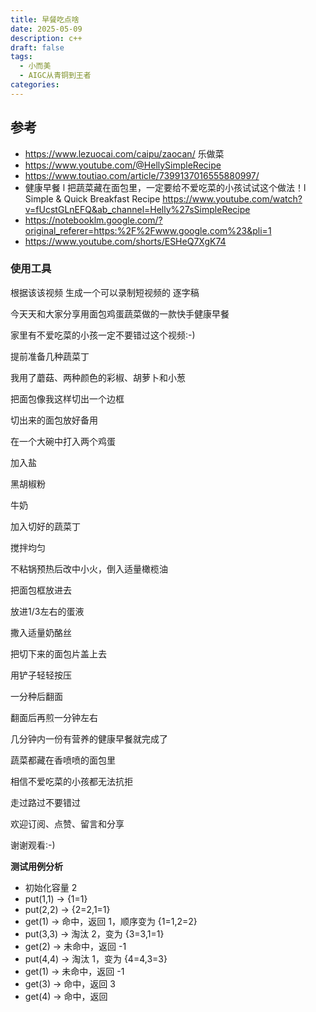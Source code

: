 ```yaml
---
title: 早餐吃点啥
date: 2025-05-09
description: c++
draft: false
tags:
  - 小而美
  - AIGC从青铜到王者
categories:
---
```





## 参考
- https://www.lezuocai.com/caipu/zaocan/ 乐做菜
- https://www.youtube.com/@HellySimpleRecipe
- https://www.toutiao.com/article/7399137016555880997/
-  健康早餐 l 把蔬菜藏在面包里，一定要给不爱吃菜的小孩试试这个做法！l Simple & Quick Breakfast Recipe https://www.youtube.com/watch?v=fUcstGLnEFQ&ab_channel=Helly%27sSimpleRecipe
- https://notebooklm.google.com/?original_referer=https:%2F%2Fwww.google.com%23&pli=1
- https://www.youtube.com/shorts/ESHeQ7XgK74
### 使用工具

根据该该视频 生成一个可以录制短视频的 逐字稿

今天天和大家分享用面包鸡蛋蔬菜做的一款快手健康早餐

家里有不爱吃菜的小孩一定不要错过这个视频:-)

提前准备几种蔬菜丁

我用了蘑菇、两种颜色的彩椒、胡萝卜和小葱

把面包像我这样切出一个边框

切出来的面包放好备用

在一个大碗中打入两个鸡蛋

加入盐

黑胡椒粉

牛奶

加入切好的蔬菜丁

搅拌均匀

不粘锅预热后改中小火，倒入适量橄榄油

把面包框放进去

放进1/3左右的蛋液

撒入适量奶酪丝

把切下来的面包片盖上去

用铲子轻轻按压

一分种后翻面

翻面后再煎一分钟左右

几分钟内一份有营养的健康早餐就完成了

蔬菜都藏在香喷喷的面包里

相信不爱吃菜的小孩都无法抗拒

走过路过不要错过

欢迎订阅、点赞、留言和分享

谢谢观看:-)



**测试用例分析**

- 初始化容量 2
- put(1,1) → {1=1}
- put(2,2) → {2=2,1=1}
- get(1) → 命中，返回 1，顺序变为 {1=1,2=2}
- put(3,3) → 淘汰 2，变为 {3=3,1=1}
- get(2) → 未命中，返回 -1
- put(4,4) → 淘汰 1，变为 {4=4,3=3}
- get(1) → 未命中，返回 -1
- get(3) → 命中，返回 3
- get(4) → 命中，返回